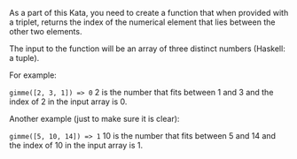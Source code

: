 As a part of this Kata, you need to create a function that when provided with a triplet, returns the index of the numerical element that lies between the other two elements.

The input to the function will be an array of three distinct numbers (Haskell: a tuple).

For example:

`gimme([2, 3, 1]) => 0`
2 is the number that fits between 1 and 3 and the index of 2 in the input array is 0.

Another example (just to make sure it is clear):

`gimme([5, 10, 14]) => 1`
10 is the number that fits between 5 and 14 and the index of 10 in the input array is 1.
